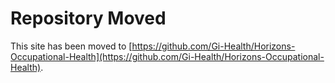 # Repository Moved

This site has been moved to [https://github.com/Gi-Health/Horizons-Occupational-Health](https://github.com/Gi-Health/Horizons-Occupational-Health).
